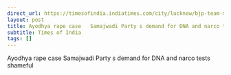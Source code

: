 ```yaml
---
direct_url: https://timesofindia.indiatimes.com/city/lucknow/bjp-team-meets-survivors-kin-in-ayodhya-assures-them-of-action/articleshow/112274596.cms
layout: post
title: Ayodhya rape case   Samajwadi Party s demand for DNA and narco tests shameful 
subtitle: Times of India
tags: []
---
```


Ayodhya rape case   Samajwadi Party s demand for DNA and narco tests shameful 
